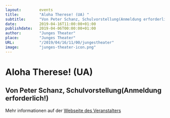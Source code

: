 ```yaml
---
layout:        events
title:         "Aloha Therese! (UA) "
subtitle:      "Von Peter Schanz, Schulvorstellung(Anmeldung erforderlich!)"
date:          2019-04-16T11:00:00+01:00
publishdate:   2019-04-06T00:00:00+01:00
author:        "Junges Theater"
place:         "Junges Theater"
URL:           "/2019/04/16/11/00/jungestheater"
image:         "junges-theater-icon.png"
---
```


Aloha Therese! (UA) 
===========

Von Peter Schanz, Schulvorstellung(Anmeldung erforderlich!)
-----------



Mehr informationen auf der [Webseite des Veranstalters](http://www.junges-theater.de/content/index.php?id=685)
